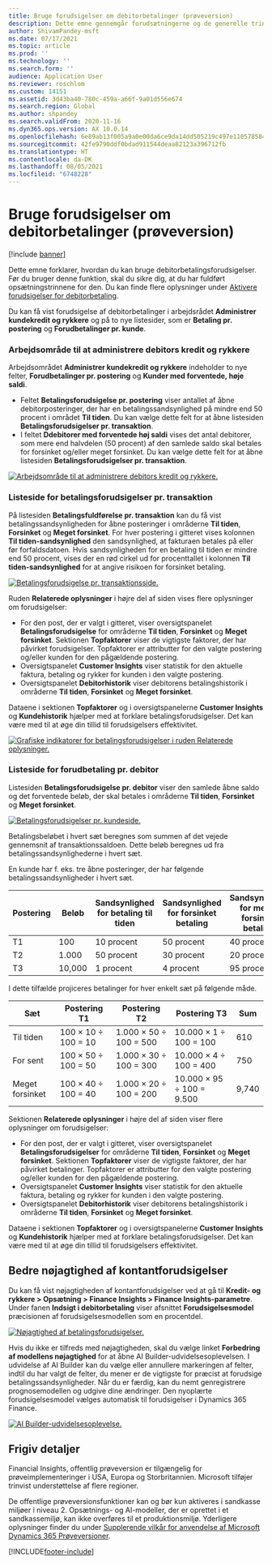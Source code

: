 ```yaml
---
title: Bruge forudsigelser om debitorbetalinger (prøveversion)
description: Dette emne gennemgår forudsætningerne og de generelle trin, der er nødvendige for at kunne bruge en prøveversion af Finance Insights.
author: ShivamPandey-msft
ms.date: 07/17/2021
ms.topic: article
ms.prod: ''
ms.technology: ''
ms.search.form: ''
audience: Application User
ms.reviewer: roschlom
ms.custom: 14151
ms.assetid: 3d43ba40-780c-459a-a66f-9a01d556e674
ms.search.region: Global
ms.author: shpandey
ms.search.validFrom: 2020-11-16
ms.dyn365.ops.version: AX 10.0.14
ms.openlocfilehash: 6e89ab13f005a9a0e00da6ce9da14dd505219c497e1105785843b2375166dbce
ms.sourcegitcommit: 42fe9790ddf0bdad911544deaa82123a396712fb
ms.translationtype: HT
ms.contentlocale: da-DK
ms.lasthandoff: 08/05/2021
ms.locfileid: "6748228"
---
```

# <a name="use-customer-payment-predictions-preview"></a>Bruge forudsigelser om debitorbetalinger (prøveversion)

[!include [banner](../includes/banner.md)]

Dette emne forklarer, hvordan du kan bruge debitorbetalingsforudsigelser. Før du bruger denne funktion, skal du sikre dig, at du har fuldført opsætningstrinnene for den. Du kan finde flere oplysninger under [Aktivere forudsigelser for debitorbetaling](enable-cust-paymnt-prediction.md).

Du kan få vist forudsigelse af debitorbetalinger i arbejdsrådet **Administrer kundekredit og rykkere** og på to nye listesider, som er **Betaling pr. postering** og **Forudbetalinger pr. kunde**.

### <a name="manage-customer-credit-and-collections-workspace"></a>Arbejdsområde til at administrere debitors kredit og rykkere

Arbejdsområdet **Administrer kundekredit og rykkere** indeholder to nye felter, **Forudbetalinger pr. postering** og **Kunder med forventede, høje saldi**.

- Feltet **Betalingsforudsigelse pr. postering** viser antallet af åbne debitorposteringer, der har en betalingssandsynlighed på mindre end 50 procent i området **Til tiden**. Du kan vælge dette felt for at åbne listesiden **Betalingsforudsigelser pr. transaktion**.
- I feltet **Ddebitorer med forventede høj saldi** vises det antal debitorer, som mere end halvdelen (50 procent) af den samlede saldo skal betales for forsinket og/eller meget forsinket. Du kan vælge dette felt for at åbne listesiden **Betalingsforudsigelser pr. transaktion**.

[![Arbejdsområde til at administrere debitors kredit og rykkere.](./media/manage-customer-credit-collections.png)](./media/manage-customer-credit-collections.png)

### <a name="payment-predictions-per-transaction-list-page"></a>Listeside for betalingsforudsigelser pr. transaktion

På listesiden **Betalingsfuldførelse pr. transaktion** kan du få vist betalingssandsynligheden for åbne posteringer i områderne **Til tiden**, **Forsinket** og **Meget forsinket**. For hver postering i gitteret vises kolonnen **Til tiden-sandsynlighed** den sandsynlighed, at fakturaen betales på eller før forfaldsdatoen. Hvis sandsynligheden for en betaling til tiden er mindre end 50 procent, vises der en rød cirkel ud for procenttallet i kolonnen **Til tiden-sandsynlighed** for at angive risikoen for forsinket betaling.

[![Betalingsforudsigelse pr. transaktionsside.](./media/payment-predictions-per-transaction.png)](./media/payment-predictions-per-transaction.png)

Ruden **Relaterede oplysninger** i højre del af siden vises flere oplysninger om forudsigelser:

- For den post, der er valgt i gitteret, viser oversigtspanelet **Betalingsforudsigelse** for områderne **Til tiden**, **Forsinket** og **Meget forsinket**. Sektionen **Topfaktorer** viser de vigtigste faktorer, der har påvirket forudsigelser. Topfaktorer er attributter for den valgte postering og/eller kunden for den pågældende postering.
- Oversigtspanelet **Customer Insights** viser statistik for den aktuelle faktura, betaling og rykker for kunden i den valgte postering.
- Oversigtspanelet **Debitorhistorik** viser debitorens betalingshistorik i områderne **Til tiden**, **Forsinket** og **Meget forsinket**.

Dataene i sektionen **Topfaktorer** og i oversigtspanelerne **Customer Insights** og **Kundehistorik** hjælper med at forklare betalingsforudsigelser. Det kan være med til at øge din tillid til forudsigelsers effektivitet.

[![Grafiske indikatorer for betalingsforudsigelser i ruden Relaterede oplysninger.](./media/payment-prediction-gauges.png)](./media/payment-prediction-gauges.png)

### <a name="payment-prediction-per-customer-list-page"></a>Listeside for forudbetaling pr. debitor

Listesiden **Betalingsforudsigelse pr. debitor** viser den samlede åbne saldo og det forventede beløb, der skal betales i områderne **Til tiden**, **Forsinket** og **Meget forsinket**.

[![Betalingsforudsigelser pr. kundeside.](./media/payment-predictions-per-transaction-02.png)](./media/payment-predictions-per-transaction-02.png)

Betalingsbeløbet i hvert sæt beregnes som summen af det vejede gennemsnit af transaktionssaldoen. Dette beløb beregnes ud fra betalingssandsynlighederne i hvert sæt.

En kunde har f. eks. tre åbne posteringer, der har følgende betalingssandsynligheder i hvert sæt.

| Postering | Beløb | Sandsynlighed for betaling til tiden | Sandsynlighed for forsinket betaling | Sandsynlighed for meget forsinket betaling |
|-------------|--------|-----------------------------|--------------------------|-------------------------------|
| T1          | 100    | 10 procent                  | 50 procent               | 40 procent                    |
| T2          | 1.000  | 50 procent                  | 30 procent               | 20 procent                    |
| T3          | 10,000 | 1 procent                   | 4 procent                | 95 procent                    |

I dette tilfælde projiceres betalinger for hver enkelt sæt på følgende måde.

| Sæt   | Postering T1      | Postering T2         | Postering T3            | Sum |
|-----------|---------------------|------------------------|---------------------------|-------|
| Til tiden   | 100 × 10 ÷ 100 = 10 | 1.000 × 50 ÷ 100 = 500 | 10.000 × 1 ÷ 100 = 100    | 610   |
| For sent      | 100 × 50 ÷ 100 = 50 | 1.000 × 30 ÷ 100 = 300 | 10.000 × 4 ÷ 100 = 400    | 750   |
| Meget forsinket | 100 × 40 ÷ 100 = 40 | 1.000 × 20 ÷ 100 = 200 | 10.000 × 95 ÷ 100 = 9.500 | 9,740 |

Sektionen **Relaterede oplysninger** i højre del af siden viser flere oplysninger om forudsigelser:

- For den post, der er valgt i gitteret, viser oversigtspanelet **Betalingsforudsigelser** for områderne **Til tiden**, **Forsinket** og **Meget forsinket**. Sektionen **Topfaktorer** viser de vigtigste faktorer, der har påvirket betalinger. Topfaktorer er attributter for den valgte postering og/eller kunden for den pågældende postering.
- Oversigtspanelet **Customer Insights** viser statistik for den aktuelle faktura, betaling og rykker for kunden i den valgte postering.
- Oversigtspanelet **Debitorhistorik** viser debitorens betalingshistorik i områderne **Til tiden**, **Forsinket** og **Meget forsinket**.

Dataene i sektionen **Topfaktorer** og i oversigtspanelerne **Customer Insights** og **Kundehistorik** hjælper med at forklare betalingsforudsigelser. Det kan være med til at øge din tillid til forudsigelsers effektivitet.

## <a name="improving-the-accuracy-of-payment-predictions"></a>Bedre nøjagtighed af kontantforudsigelser

Du kan få vist nøjagtigheden af kontantforudsigelser ved at gå til **Kredit- og rykkere \> Opsætning \> Finance Insights \> Finance Insights-parametre**. Under fanen **Indsigt i debitorbetaling** viser afsnittet **Forudsigelsesmodel** præcisionen af forudsigelsesmodellen som en procentdel.

[![Nøjagtighed af betalingsforudsigelser.](./media/finance-insights-parameters-accuracy-2nd.png)](./media/finance-insights-parameters-accuracy-2nd.png)

Hvis du ikke er tilfreds med nøjagtigheden, skal du vælge linket **Forbedring af modellens nøjagtighed** for at åbne AI Builder-udvidelsesoplevelsen. I udvidelse af AI Builder kan du vælge eller annullere markeringen af felter, indtil du har valgt de felter, du mener er de vigtigste for præcist at forudsige betalingssandsynligheder. Når du er færdig, kan du nemt genregistrere prognosemodellen og udgive dine ændringer. Den nyoplærte forudsigelsesmodel vælges automatisk til forudsigelser i Dynamics 365 Finance.

[![AI Builder-udvidelsesoplevelse.](./media/ai-builder.png)](./media/ai-builder.png)

## <a name="release-details"></a>Frigiv detaljer

Financial Insights, offentlig prøveversion er tilgængelig for prøveimplementeringer i USA, Europa og Storbritannien. Microsoft tilføjer trinvist understøttelse af flere regioner.

De offentlige prøveversionsfunktioner kan og bør kun aktiveres i sandkasse miljøer i niveau 2. Opsætnings- og AI-modeller, der er oprettet i et sandkassemiljø, kan ikke overføres til et produktionsmiljø. Yderligere oplysninger finder du under [Supplerende vilkår for anvendelse af Microsoft Dynamics 365 Prøveversioner](../../fin-ops-core/fin-ops/get-started/public-preview-terms.md).

[!INCLUDE[footer-include](../../includes/footer-banner.md)]
